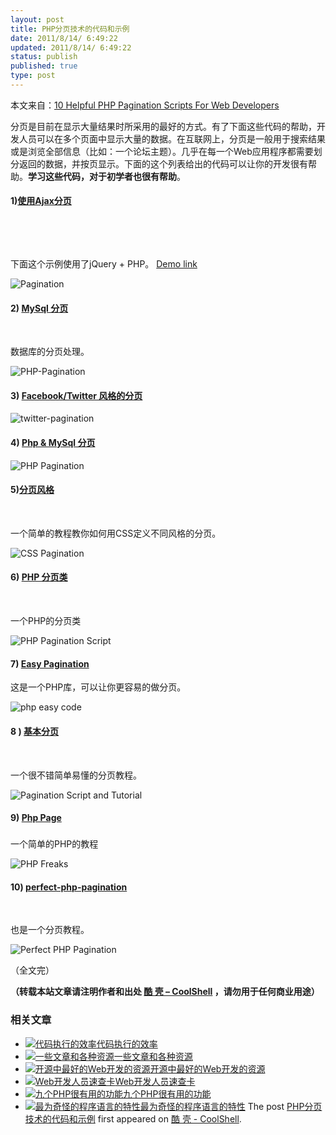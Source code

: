 ```yaml
---
layout: post
title: PHP分页技术的代码和示例
date: 2011/8/14/ 6:49:22
updated: 2011/8/14/ 6:49:22
status: publish
published: true
type: post
---
```


本文来自：[10 Helpful PHP Pagination Scripts For Web Developers](http://zoomzum.com/php-pagination-scripts/)


分页是目前在显示大量结果时所采用的最好的方式。有了下面这些代码的帮助，开发人员可以在多个页面中显示大量的数据。在互联网上，分​页是一般用于搜索结果或是浏览全部信息（比如：一个论坛主题）。几乎在每一个Web应用程序都需要划分返回的数据，并按页显示。下面的这个列表给出的代码可以让你的开发很有帮助。**学习这些代码，对于初学者也很有帮助**。


#### 1)[使用Ajax分页](http://www.9lessons.info/2010/10/pagination-with-jquery-php-ajax-and.html)


 


 


下面这个示例使用了jQuery + PHP。 [Demo link](http://demos.9lessons.info/pagination/pagination.php)


![](http://zoomzum.com/wp-content/uploads/2011/08/Pagination-e1312791884744.jpg "Pagination")



#### 2) [MySql 分页](http://php.about.com/od/phpwithmysql/ss/php_pagination.htm)


 


数据库的分页处理。


![](http://zoomzum.com/wp-content/uploads/2011/08/PHP-Pagination1-e1312794857680.jpg "PHP-Pagination")


#### 3) [Facebook/Twitter 风格的分页](http://youhack.me/2010/05/14/an-alternative-to-pagination-facebook-and-twitter-style/)


![](http://zoomzum.com/wp-content/uploads/2011/08/twitter-pagination-e1312792153888.png "twitter-pagination")


#### 4) [Php & MySql 分页](http://www.phpeasystep.com/phptu/29.html)


![](http://zoomzum.com/wp-content/uploads/2011/08/PHP-Pagination-e1312792516937.jpg "PHP Pagination")


#### 5)[分页风格](http://www.bitrepository.com/css-stylish-pagination-links.html)


 


一个简单的教程教你如何用CSS定义不同风格的分页。


![](http://zoomzum.com/wp-content/uploads/2011/08/CSS-Pagination-e1312792632740.jpg "CSS Pagination")


#### 6) [PHP 分页类](http://phpsense.com/php/php-pagination-script.html)


 


一个PHP的分页类


![](http://zoomzum.com/wp-content/uploads/2011/08/PHP-Pagination%C2%A0Script-e1312795287434.jpg "PHP Pagination Script")


#### 7) [Easy Pagination](http://www.phpeasycode.com/pagination/)


这是一个PHP库，可以让你更容易的做分页。  

![](http://zoomzum.com/wp-content/uploads/2011/08/php-easy-code.jpg "php easy code")


#### 8 ) [基本分页](http://www.phpfreaks.com/tutorial/basic-pagination)


 


一个很不错简单易懂的分页教程。


![](http://zoomzum.com/wp-content/uploads/2011/08/Pagination-Script-and-Tutorial-e1312793432650.jpg "Pagination Script and Tutorial")


#### 9) [Php Page](http://www.developphp.com/view_lesson.php?v=289)


### 


一个简单的PHP的教程


![](http://zoomzum.com/wp-content/uploads/2011/08/PHP-Freaks-e1312793481308.jpg "PHP Freaks")


#### 10) [perfect-php-pagination](http://www.sitepoint.com/perfect-php-pagination/)


 


也是一个分页教程。


![](http://zoomzum.com/wp-content/uploads/2011/08/Perfect-PHP-Pagination.jpg "Perfect PHP Pagination")


（全文完）




**（转载本站文章请注明作者和出处 [酷 壳 – CoolShell](https://coolshell.cn/) ，请勿用于任何商业用途）**



### 相关文章

* [![代码执行的效率](https://coolshell.cn/wp-content/uploads/2012/07/muxnt-150x150.jpg)](https://coolshell.cn/articles/7886.html)[代码执行的效率](https://coolshell.cn/articles/7886.html)
* [![一些文章和各种资源](https://coolshell.cn/wp-content/uploads/2011/09/image008-150x150.jpg)](https://coolshell.cn/articles/5224.html)[一些文章和各种资源](https://coolshell.cn/articles/5224.html)
* [![开源中最好的Web开发的资源](https://coolshell.cn/wp-content/plugins/wordpress-23-related-posts-plugin/static/thumbs/7.jpg)](https://coolshell.cn/articles/4795.html)[开源中最好的Web开发的资源](https://coolshell.cn/articles/4795.html)
* [![Web开发人员速查卡](https://coolshell.cn/wp-content/uploads/2011/02/1128-150x150.jpg)](https://coolshell.cn/articles/3684.html)[Web开发人员速查卡](https://coolshell.cn/articles/3684.html)
* [![九个PHP很有用的功能](https://coolshell.cn/wp-content/plugins/wordpress-23-related-posts-plugin/static/thumbs/1.jpg)](https://coolshell.cn/articles/2394.html)[九个PHP很有用的功能](https://coolshell.cn/articles/2394.html)
* [![最为奇怪的程序语言的特性](https://coolshell.cn/wp-content/plugins/wordpress-23-related-posts-plugin/static/thumbs/20.jpg)](https://coolshell.cn/articles/2053.html)[最为奇怪的程序语言的特性](https://coolshell.cn/articles/2053.html)
The post [PHP分页技术的代码和示例](https://coolshell.cn/articles/5160.html) first appeared on [酷 壳 - CoolShell](https://coolshell.cn).